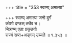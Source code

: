 +++
title = "353 स्वाम्य् अमात्या"

+++
स्वाम्य् अमात्या जनो दुर्गं  
कोशो दण्डस् तथैव च।  
मित्राण्य् एताः प्रकृतयो  
राज्यं सप्त+अङ्गम् उच्यते  ॥ १.३५३ ॥